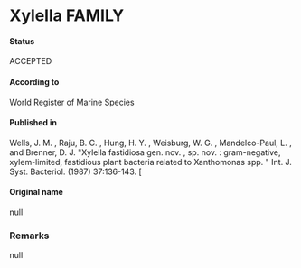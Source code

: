 Xylella FAMILY
=======

#### Status
ACCEPTED

#### According to
World Register of Marine Species

#### Published in
Wells, J. M. , Raju, B. C. , Hung, H. Y. , Weisburg, W. G. , Mandelco-Paul, L. , and Brenner, D. J. "Xylella fastidiosa gen. nov. , sp. nov. : gram-negative, xylem-limited, fastidious plant bacteria related to Xanthomonas spp. " Int. J. Syst. Bacteriol. (1987) 37:136-143. [

#### Original name
null

### Remarks
null
